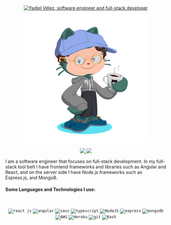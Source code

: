 <div align="center">
  <a href="[https://git.io/typing-svg"><img
      src="https://readme-typing-svg.herokuapp.com?color=1BAC00&center=true&vCenter=true&multiline=true&width=500&height=100&lines=My+name+is+Yadiel+V%C3%A9lez;I'm+a+software+engineer;focusing+on+full-stack+development"
      alt="Yadiel Vélez, software engineer and full-stack developer"></a>
</div>
<p align="center">
  <img src="https://github.com/hernan-yadiel/hernan-yadiel/blob/master/my-octocat-sm.png" alt="My octocat" />
</p>
<p align="center">
  <a href="https://www.linkedin.com/in/yadielvelez/">
    <img
      src="https://img.shields.io/badge/%20-Yadiel%20Vélez-black?color=14171A&labelColor=0e76a8&logo=linkedin&logoColor=ffffff" />
  </a>
  <a href="https://twitter.com/hernan_yadiel">
    <img
      src="https://img.shields.io/badge/%20-@hernan_yadiel-black?color=14171A&labelColor=00acee&logo=twitter&logoColor=ffffff">
  </a>
</p>
<p>
I am a software engineer that focuses on full-stack development. In my full-stack tool belt I have frontend frameworks and libraries such as Angular and React, and on the server side I have Node.js frameworks such as Express.js, and MongoB.

</p>
<h4><b>Some Languages and Technologies I use:</b></h4>
<br>
<p align="center">
  <code><img title="ReactJS" alt="react js" width="40px" src="https://cdn.jsdelivr.net/gh/devicons/devicon/icons/react/react-original.svg" /></code>
  <code><img title="Angular" alt="angular" width="40px" src="https://cdn.jsdelivr.net/gh/devicons/devicon/icons/angularjs/angularjs-original.svg" /></code>
  <code><img tittle="Sass" alt="sass" width="40px" src="https://cdn.jsdelivr.net/gh/devicons/devicon/icons/sass/sass-original.svg" /></code>
  <code><img title="TypeScript" alt="typescript" width="40px" src="https://cdn.jsdelivr.net/gh/devicons/devicon/icons/typescript/typescript-original.svg"/></code>
  <code><img title="NodeJS" alt="NodeJS" width="40px"src="https://cdn.jsdelivr.net/gh/devicons/devicon/icons/nodejs/nodejs-original-wordmark.svg" /></code>
  <code><img title="Express" alt="express" width="40px" src="https://cdn.jsdelivr.net/gh/devicons/devicon/icons/express/express-original-wordmark.svg" /></code>
  <code><img tittle="MongoDB" alt="mongodb" width="40px" src="https://cdn.jsdelivr.net/gh/devicons/devicon/icons/mongodb/mongodb-original-wordmark.svg" /></code>
  <code><img title="AWS" alt="AWS" width="40px" src="https://cdn.jsdelivr.net/gh/devicons/devicon/icons/amazonwebservices/amazonwebservices-original-wordmark.svg" /></code>
  <code><img title="Heroku" alt="Heroku" width="40px" src="https://cdn.jsdelivr.net/gh/devicons/devicon/icons/heroku/heroku-original-wordmark.svg" /></code>
  <code><img title="Git" alt="git" width="40px" src="https://cdn.jsdelivr.net/gh/devicons/devicon/icons/git/git-original.svg" /></code>
  <code><img title="Bash" alt="Bash" width="40px" src="https://cdn.jsdelivr.net/gh/devicons/devicon/icons/bash/bash-plain.svg" /></code>
</p>
